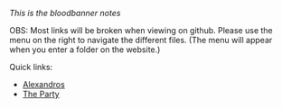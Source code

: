 *This is the bloodbanner notes*

OBS: Most links will be broken when viewing on github. Please use the menu on the right to navigate the different files. (The menu will appear when you enter a folder on the website.)

Quick links:
- [Alexandros](https://github.com/Reddaxi/Obsidian_BloodBanner/blob/main/Factions/The%20Party/Alexandros/Alexandros%20Deguilliere.md)
- [The Party](https://github.com/Reddaxi/Obsidian_BloodBanner/blob/main/Factions/The%20Party/The%20Party.md)